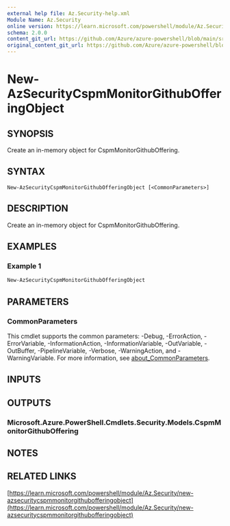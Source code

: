 ```yaml
---
external help file: Az.Security-help.xml
Module Name: Az.Security
online version: https://learn.microsoft.com/powershell/module/Az.Security/new-azsecuritycspmmonitorgithubofferingobject
schema: 2.0.0
content_git_url: https://github.com/Azure/azure-powershell/blob/main/src/Security/Security/help/New-AzSecurityCspmMonitorGithubOfferingObject.md
original_content_git_url: https://github.com/Azure/azure-powershell/blob/main/src/Security/Security/help/New-AzSecurityCspmMonitorGithubOfferingObject.md
---
```


# New-AzSecurityCspmMonitorGithubOfferingObject

## SYNOPSIS
Create an in-memory object for CspmMonitorGithubOffering.

## SYNTAX

```
New-AzSecurityCspmMonitorGithubOfferingObject [<CommonParameters>]
```

## DESCRIPTION
Create an in-memory object for CspmMonitorGithubOffering.

## EXAMPLES

### Example 1
```powershell
New-AzSecurityCspmMonitorGithubOfferingObject
```

## PARAMETERS

### CommonParameters
This cmdlet supports the common parameters: -Debug, -ErrorAction, -ErrorVariable, -InformationAction, -InformationVariable, -OutVariable, -OutBuffer, -PipelineVariable, -Verbose, -WarningAction, and -WarningVariable. For more information, see [about_CommonParameters](http://go.microsoft.com/fwlink/?LinkID=113216).

## INPUTS

## OUTPUTS

### Microsoft.Azure.PowerShell.Cmdlets.Security.Models.CspmMonitorGithubOffering
## NOTES

## RELATED LINKS

[https://learn.microsoft.com/powershell/module/Az.Security/new-azsecuritycspmmonitorgithubofferingobject](https://learn.microsoft.com/powershell/module/Az.Security/new-azsecuritycspmmonitorgithubofferingobject)
